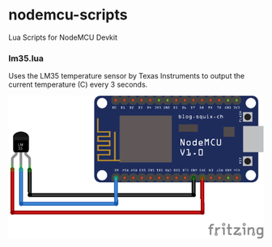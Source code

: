 # nodemcu-scripts
Lua Scripts for NodeMCU Devkit


### lm35.lua
Uses the LM35 temperature sensor by Texas Instruments to output the current temperature (C) every 3 seconds.

![LM35-NodeMCU wiring](https://github.com/aamnah/nodemcu-scripts/blob/master/img/nodemcu_lm35.png)
